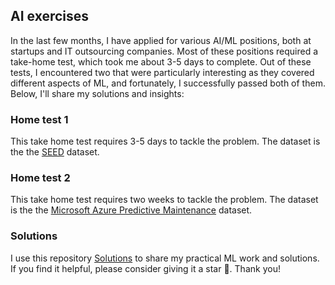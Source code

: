 ## AI exercises

In the last few months, I have applied for various AI/ML positions, both at startups and IT outsourcing companies. Most of these positions required a take-home test, which took me about 3-5 days to complete. Out of these tests, I encountered two that were particularly interesting as they covered different aspects of ML, and fortunately, I successfully passed both of them. Below, I'll share my solutions and insights: 

### Home test 1
This take home test requires 3-5 days to tackle the problem. The dataset is the the [SEED](https://www.kaggle.com/datasets/phhasian0710/seed-iv?resource=download) dataset.

### Home test 2
This take home test requires two weeks to tackle the problem. The dataset is the the [Microsoft Azure Predictive Maintenance](https://www.kaggle.com/datasets/arnabbiswas1/microsoft-azure-predictive-maintenance) dataset.


### Solutions
I use this repository [Solutions](https://github.com/truongpl/hometest) to share my practical ML work and solutions. If you find it helpful, please consider giving it a star 🌟. Thank you!
